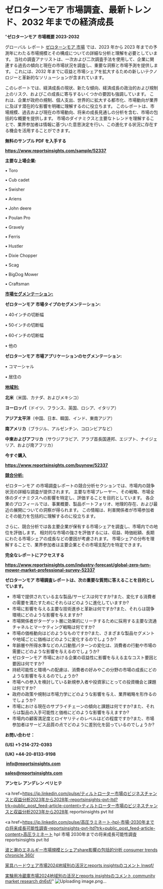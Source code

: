 # ゼロターンモア 市場調査、最新トレンド、2032 年までの経済成長

"<strong>ゼロターンモア 市場概要 2023-2032</strong>

グローバル レポート <a href=https://www.reportsinsights.com/sample/52337>ゼロターンモア 市場</a> では、2023 年から 2023 年までの予測年にわたる市場規模とその構成についての詳細な分析と理解を必要としています。 当社の調査アナリストは、一次および二次調査手法を使用して、企業に関連する過去の傾向と現在の市場状況を調査し、重要な洞察と市場予測を提供します。 これには、2032 年までに収益と市場シェアを拡大​​するための新しいテクノロジーと革新的なソリューションが含まれています。

このレポートでは、経済成長の現状、新たな傾向、経済成長の政治的および規制上のリスク、およびこの成長に寄与するいくつかの要因も強調しています。 これは、企業が政府の規制、個人支出、世界的に拡大する都市化、市場動向が業界に及ぼす潜在的な影響を明確に理解するのに役立ちます。 このレポートは、市場規模、過去および現在の市場動向、将来の成長見通しの分析を含む、市場の包括的な概要を提供します。 市場のダイナミクスと主要なトレンドを理解することで、業界参加者は情報に基づいた意思決定を行い、この進化する状況に存在する機会を活用することができます。

<strong><b>無料のサンプル PDF を入手する</b></strong>

<a href=https://www.reportsinsights.com/sample/52337><strong><u>https://www.reportsinsights.com/sample/52337</u></strong></a>

<strong>主要な上場企業:</strong>

• Toro

• Cub cadet

• Swisher

• Ariens

• John deere

• Poulan Pro

• Gravely

• Ferris

• Hustler

• Dixie Chopper

• Scag

• BigDog Mower

• Craftsman

<strong><u>市場セグメンテーション</u></strong><strong><u>:</u></strong>

<strong>ゼロターンモア 市場タイプのセグメンテーション:</strong>

• 40インチの切断幅

• 50インチの切断幅

• 60インチの切断幅

• 他の

<strong>ゼロターンモア 市場アプリケーションのセグメンテーション:</strong>

• コマーシャル

• 居住の

<strong><u>地域別</u></strong><strong><u>:</u></strong>

<strong>北米</strong>（米国、カナダ、およびメキシコ）

<strong>ヨーロッパ</strong>（ドイツ、フランス、英国、ロシア、イタリア）

<strong>アジア太平洋</strong>（中国、日本、韓国、インド、東南アジア）

<strong>南アメリカ</strong>（ブラジル、アルゼンチン、コロンビアなど）

<strong>中東およびアフリカ</strong>（サウジアラビア、アラブ首長国連邦、エジプト、ナイジェリア、および南アフリカ）

<strong>今すぐ購入</strong>

<a href=https://www.reportsinsights.com/buynow/52337><strong><u>https://www.reportsinsights.com/buynow/52337</u></strong></a>

<strong><u>競合分析:</u></strong>

ゼロターンモア の市場調査レポートの競合分析セクションでは、市場内の競争状況の詳細な調査が提供されます。 主要な市場プレーヤー、その戦略、市場全体のダイナミクスへの影響を特定し、評価することを目的としています。 各企業のプロフィールでは、事業概要、製品ポートフォリオ、地理的存在、および最近の展開についての洞察が得られます。 この情報は、利害関係者が市場参加者とその能力を包括的に理解するのに役立ちます。

さらに、競合分析では各主要企業が保有する市場シェアを調査し、市場内での地位を評価します。 相対的な市場の強さを評価するには、収益、時価総額、長期にわたる市場シェアの成長などの要因が考慮されます。 市場シェアの分布を理解することで、業界参加者は主要企業とその市場支配力を特定できます。

<strong>完全なレポートにアクセスする</strong>

<a href=https://www.reportsinsights.com/industry-forecast/global-zero-turn-mower-market-professional-survey-52337><strong><u><b>https://www.reportsinsights.com/industry-forecast/global-zero-turn-mower-market-professional-survey-52337</b></u></strong></a>

<strong><b>ゼロターンモア 市場調査レポートは、次の重要な質問に答えることを目的としています。</b></strong>
<ul>
  <li>市場で提供されている主な製品/サービスは何ですか?また、変化する消費者の需要を満たすためにそれらはどのように進化していますか?</li>
  <li>市場に影響を与える主要な技術進歩と革新は何ですか?また、それらは競争環境にどのような影響を与えますか?</li>
  <li>市場関係者がターゲット層に効果的にリーチするために採用する主要な流通チャネルとマーケティング戦略は何ですか?</li>
  <li>市場の価格動向はどのようなものですか?また、さまざまな製品セグメントや地域ごとに価格はどのように変化するのでしょうか?</li>
  <li>年齢層や所得水準などの人口動態パターンの変化は、消費者の行動や市場の需要にどのような影響を与えるのでしょうか?</li>
  <li>ゼロターンモア 市場における企業の収益性に影響を与える主なコスト要因と要因は何ですか?</li>
  <li>持続可能性と環境への配慮は、消費者の好みやこの分野の市場の成長にどのような影響を与えるのでしょうか?</li>
  <li>市場への参入を検討している新規参入者や投資家にとっての投資機会と課題は何ですか?</li>
  <li>政府の政策や規制は市場力学にどのような影響を与え、業界戦略を形作るのでしょうか?</li>
  <li>市場における現在のサプライチェーンの傾向と課題は何ですか?また、それらは製品の入手可能性と価格にどのような影響を与えますか?</li>
  <li>市場内の顧客満足度とロイヤリティのレベルはどの程度ですか?また、市場参加者はサービス品質の点でどのように差別化を図っているのでしょうか?</li>
</ul>
<strong>お問い合わせ：</strong>

<strong>(US) +1-214-272-0393</strong>

<strong>(UK) +44-20-8133-9198</strong>

<strong> </strong><a href=info@reportsinsights.com><strong><u>info@reportsinsights.com</u></strong></a>

<a href=sales@reportsinsights.com><strong><u>sales@reportsinsights.com</u></strong></a>

<strong>アンセレ アンデレン ベリヒテ</strong>

<a href=https://jp.linkedin.com/pulse/ティルトローター市場のビジネスチャンスと収益分析2023年から2028年-reportsinsights-pvt-ltd?trk=public_post_feed-article-content>ティルトローター市場のビジネスチャンスと収益分析2023年から2028年 reportsinsights pvt ltd</a>

<a href=https://jp.linkedin.com/pulse/高圧ラミネート-hpl-市場-2030年までの将来成長可能性調査-reportsinsights-pvt-ltd?trk=public_post_feed-article-content>高圧ラミネート hpl 市場 2030年までの将来成長可能性調査 reportsinsights pvt ltd</a>

<a href=https://www.linkedin.com/pulse/波と潮のエネルギー市場規模とシェアshare影響の包括的分析-consumer-trends-chronicle-360/>波と潮のエネルギー市場規模とシェアshare影響の包括的分析 consumer trends chronicle 360/</a>

<a href=https://www.linkedin.com/pulse/家具ハードウェア市場2024地域別の活況とreports-insightsのコメント-lnwqf/>家具ハードウェア市場2024地域別の活況とreports insightsのコメント lnwqf/</a>

<a href=https://www.linkedin.com/pulse/実験用冷蔵庫市場2024地域別の活況とreports-insightsのコメント-community-market-research-dn6sf/>実験用冷蔵庫市場2024地域別の活況とreports insightsのコメント community market research dn6sf/</a>"
![Uploading image.png…]()

